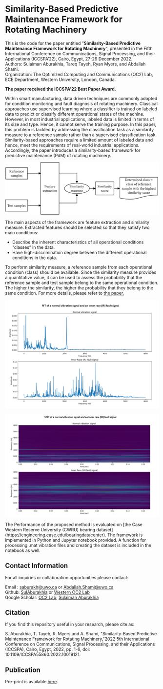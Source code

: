 # Similarity-Based Predictive Maintenance Framework for Rotating Machinery

This is the code for the paper entitled "**Similarity-Based Predictive Maintenance Framework for Rotating Machinery**", presented in the Fifth International Conference on Communications, Signal Processing, and their Applications (ICCSPA’22), Cairo, Egypt, 27-29 December 2022. <br>
Authors: Sulaiman Aburakhia, Tareq Tayeh, Ryan Myers, and Abdallah Shami. <br>
Organization: The Optimized Computing and Communications (OC2) Lab, ECE Department, Western University, London, Canada. <br>

**The paper received the ICCSPA'22 Best Paper Award.**

Within smart manufacturing, data driven techniques are commonly adopted for condition monitoring and fault diagnosis of rotating machinery. Classical approaches use supervised learning where a classifier is trained on labeled data to predict or classify different operational states of the machine. However, in most industrial applications, labeled data is limited in terms of its size and type. Hence, it cannot serve the training purpose. In this paper, this problem is tackled by addressing the classification task as a similarity measure to a reference sample rather than a supervised classification task. Similarity-based approaches require a limited amount of labeled data and hence, meet the requirements of real-world industrial applications. Accordingly, the paper introduces a similarity-based framework for predictive maintenance (PdM) of rotating machinery. 

<p float>
<img src="https://github.com/Western-OC2-Lab/Similarity-Based-Predictive-Maintenance-Framework-for-Rotating-Machinery/blob/main/genral_framework.png"/> 
</p>

The main aspects of the framework are feature extraction and similarity measure. Extracted features should be selected so that they satisfy two main conditions:
<ul>
<li>Describe the inherent characteristics of all operational conditions “classes” in the data.
<li>Have high-discrimination degree between the different operational conditions in the data. 
<br>
</ul>

To perform similarity measure, a reference sample from each operational condition (class) should be available. Since the similarity measure provides a
quantitative value, it can be used to assess the probability that the reference sample and test sample belong to the same operational condition. The higher the similarity, the higher the probability that they belong to the same condition. For more details, please refer to [the paper.](https://ieeexplore.ieee.org/document/10019121)<bR>
  
<p>
<img src="https://github.com/Western-OC2-Lab/Similarity-Based-Predictive-Maintenance-Framework-for-Rotating-Machinery/blob/main/FFT.png"/> 
</p>  
<p>
<img src="https://github.com/Western-OC2-Lab/Similarity-Based-Predictive-Maintenance-Framework-for-Rotating-Machinery/blob/main/STFT.png"/> 
</p>  
The Performance of the proposed method is evaluated on [the Case Western Reserve University (CWRU) bearing dataset](https://engineering.case.edu/bearingdatacenter). The framework is implemented in Python and Jupyter notebook provided. A function for processing .mat vibration files and creating the dataset is included in the notebook as well.<br>


## Contact Information
For all inquiries or collaboration opportunities please contact: <br>

Email : saburakh@uwo.ca or Abdallah.Shami@uwo.ca <br>
Github: [SulAburakhia](https://github.com/SulAburakhia) or [Western OC2 Lab](https://github.com/Western-OC2-Lab) <br>
Google Scholar: [OC2 Lab](https://scholar.google.com.eg/citations?user=oiebNboAAAAJ&hl=en); [Sulaiman Aburakhia](https://scholar.google.com/citations?user=8x-pPSYAAAAJ&hl=en)



## Citation

If you find this repository useful in your research, please cite as:

S. Aburakhia, T. Tayeh, R. Myers and A. Shami, "Similarity-Based Predictive Maintenance Framework for Rotating Machinery,"2022 5th International Conference on Communications, Signal Processing, and their Applications (ICCSPA), Cairo, Egypt, 2022, pp. 1-6, doi: 10.1109/ICCSPA55860.2022.10019121.



## Publication

Pre-print is available [here](https://arxiv.org/abs/2212.14550). <br>

